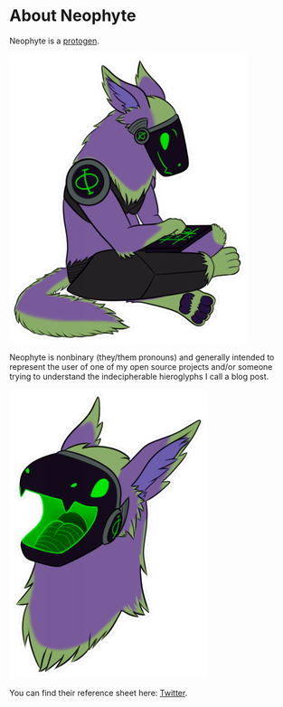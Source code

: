 # About Neophyte

Neophyte is a [protogen](https://furry-fandom.fandom.com/wiki/Protogen).

![Neophyte the Protogen](Sitting.png)

Neophyte is nonbinary (they/them pronouns) and generally intended to represent
the user of one of my open source projects and/or someone trying to understand
the indecipherable hieroglyphs I call a blog post.

![Neophyte the Protogen](Happy.png)

You can find their reference sheet here: [Twitter](https://twitter.com/SoatokDhole/status/1398414665055617026).
